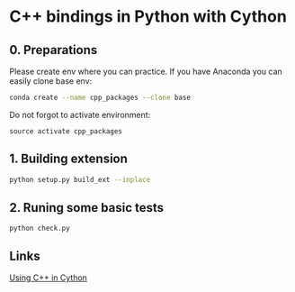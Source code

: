 
# C++ bindings in Python with Cython

## 0. Preparations

Please create env where you can practice. If you have Anaconda you can easily clone base env:

```bash
conda create --name cpp_packages --clone base
```

Do not forgot to activate environment:

```
source activate cpp_packages
```

## 1. Building extension

```bash
python setup.py build_ext --inplace
```

## 2. Runing some basic tests

```
python check.py
```

## Links

[Using C++ in Cython](https://cython.readthedocs.io/en/latest/src/userguide/wrapping_CPlusPlus.html#compilation-and-importing)

